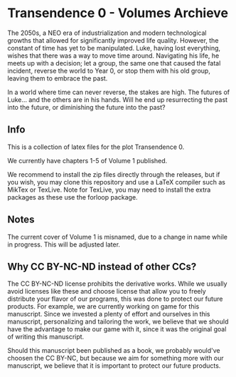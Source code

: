 # Transendence 0 - Volumes Archieve
The 2050s, a NEO era of industrialization and modern technological growths that allowed for significantly improved life quality. However, the constant of time has yet to be manipulated. Luke, having lost everything, wishes that there was a way to move time around. Navigating his life, he meets up with a decision; let a group, the same one that caused the fatal incident, reverse the world to Year 0, or stop them with his old group, leaving them to embrace the past. 

In a world where time can never reverse, the stakes are high. The futures of Luke… and the others are in his hands. Will he end up resurrecting the past into the future, or diminishing the future into the past?

## Info
This is a collection of latex files for the plot Transendence 0.

We currently have chapters 1-5 of Volume 1 published. 

We recommend to install the zip files directly through the releases, but if you wish, you may clone this repository and use a LaTeX compiler such as MikTex or TexLive. Note for TexLive, you may need to install the extra packages as these use the forloop package.

## Notes
The current cover of Volume 1 is misnamed, due to a change in name while in progress. This will be adjusted later.

## Why CC BY-NC-ND instead of other CCs?
The CC BY-NC-ND license prohibits the derivative works. While we usually avoid licenses like these and choose license that allow you to freely distribute your flavor of our programs, this was done to protect our future products. For example, we are currently working on game for this manuscript. Since we invested a plenty of effort and ourselves in this manuscript, personalizing and tailoring the work, we believe that we should have the advantage to make our game with it, since it was the original goal of writing this manuscript.

Should this manuscript been published as a book, we probably would've choosen the CC BY-NC, but because we aim for something more with our manuscript, we believe that it is important to protect our future products.

